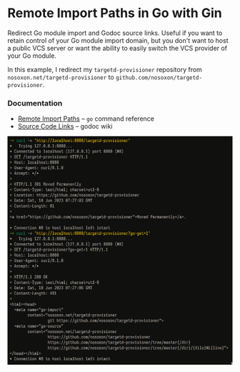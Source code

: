 # Remote Import Paths in Go with Gin

Redirect Go module import and Godoc source links. Useful if you want to retain control of your
Go module import domain, but you don't want to host a public VCS server or want the ability
to easily switch the VCS provider of your Go module.

In this example, I redirect my `targetd-provisioner` repository from
`nosoxon.net/targetd-provisioner` to `github.com/nosoxon/targetd-provisioner`.

### Documentation
* [Remote Import Paths](https://pkg.go.dev/cmd/go#hdr-Remote_import_paths) &ndash; `go` command reference
* [Source Code Links](https://github.com/golang/gddo/wiki/Source-Code-Links) &ndash; godoc wiki

<center><img src=curl.png></center>